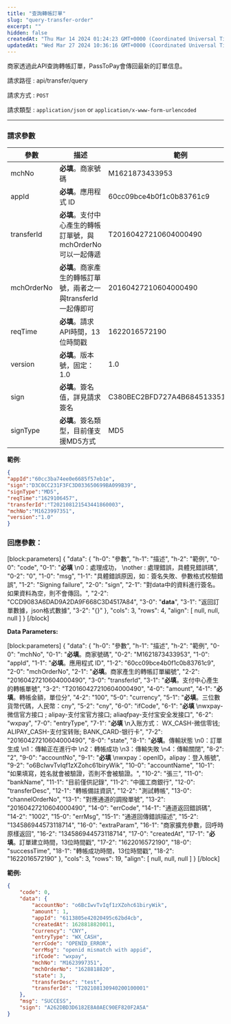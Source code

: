 ```yaml
---
title: "查詢轉帳訂單"
slug: "query-transfer-order"
excerpt: ""
hidden: false
createdAt: "Thu Mar 14 2024 01:24:23 GMT+0000 (Coordinated Universal Time)"
updatedAt: "Wed Mar 27 2024 10:36:16 GMT+0000 (Coordinated Universal Time)"
---
```

商家透過此API查詢轉帳訂單，PassToPay會傳回最新的訂單信息。

請求路徑 : api/transfer/query

請求方式 : `POST`

請求類型 : `application/json` or `application/x-www-form-urlencoded`

***

### 請求參數

| 參數         | 描述                                     | 範例                               |
| ---------- | -------------------------------------- | -------------------------------- |
| mchNo      | **必填**。商家號碼                            | M1621873433953                   |
| appId      | **必填**。應用程式 ID                         | 60cc09bce4b0f1c0b83761c9         |
| transferId | **必填**。支付中心產生的轉帳訂單號，與mchOrderNo可以一起傳遞  | T20160427210604000490            |
| mchOrderNo | **必填**。商家產生的轉帳訂單號，兩者之一與transferId一起傳即可 | 20160427210604000490             |
| reqTime    | **必填**。請求API時間，13位時間戳                  | 1622016572190                    |
| version    | **必填**。版本號，固定：1.0                      | 1.0                              |
| sign       | **必填**。簽名值，詳見請求簽名                      | C380BEC2BFD727A4B6845133519F3AD6 |
| signType   | **必填**。簽名類型，目前僅支援MD5方式                 | MD5                              |

**範例**:

```json
{
"appId":"60cc3ba74ee0e6685f57eb1e",
"sign":"D3C0CC231F3FC3D033650699BA099B39",
"signType":"MD5",
"reqTime":"1629106457",
"transferId":"T202108121543441860003",
"mchNo":"M1623997351",
"version":"1.0"
}
```

### 回應參數：

[block:parameters]
{
  "data": {
    "h-0": "參數",
    "h-1": "描述",
    "h-2": "範例",
    "0-0": "code",
    "0-1": "**必填**  \n0：處理成功，  \nother : 處理錯誤，具體見錯誤碼",
    "0-2": "0",
    "1-0": "msg",
    "1-1": "具體錯誤原因，如：簽名失敗、參數格式校驗錯誤",
    "1-2": "Signing failure",
    "2-0": "sign",
    "2-1": "對data中的資料進行簽名。如果資料為空，則不會傳回。",
    "2-2": "CCD9083A6DAD9A2DA9F668C3D4517A84",
    "3-0": "**data**",
    "3-1": "返回訂單數據，json格式數據",
    "3-2": "{}"
  },
  "cols": 3,
  "rows": 4,
  "align": [
    null,
    null,
    null
  ]
}
[/block]


**Data Parameters:**

[block:parameters]
{
  "data": {
    "h-0": "參數",
    "h-1": "描述",
    "h-2": "範例",
    "0-0": "mchNo",
    "0-1": "**必填**。商家號碼",
    "0-2": "M1621873433953",
    "1-0": "appId",
    "1-1": "**必填**。應用程式 ID",
    "1-2": "60cc09bce4b0f1c0b83761c9",
    "2-0": "mchOrderNo",
    "2-1": "**必填**。商家產生的轉帳訂單編號",
    "2-2": "20160427210604000490",
    "3-0": "transferId",
    "3-1": "**必填**。支付中心產生的轉帳單號",
    "3-2": "T20160427210604000490",
    "4-0": "amount",
    "4-1": "**必填**。轉帳金額，單位分",
    "4-2": "100",
    "5-0": "currency",
    "5-1": "**必填**。三位數貨幣代碼，人民幣：cny",
    "5-2": "cny",
    "6-0": "ifCode",
    "6-1": "**必填**  \nwxpay-微信官方接口 ; alipay-支付宝官方接口; aliaqfpay-支付宝安全发接口",
    "6-2": "wxpay",
    "7-0": "entryType",
    "7-1": "**必填**  \n入账方式： WX_CASH-微信零钱; ALIPAY_CASH-支付宝转账; BANK_CARD-银行卡",
    "7-2": "20160427210604000490",
    "8-0": "state",
    "8-1": "**必填**。傳輸狀態  \n0：訂單生成  \n1：傳輸正在進行中  \n2：轉帳成功  \n3：傳輸失敗  \n4：傳輸關閉",
    "8-2": "2",
    "9-0": "accountNo",
    "9-1": "**必填**  \nwxpay：openID，alipay：登入帳號",
    "9-2": "o6BcIwvTvIqf1zXZohc61biryWik",
    "10-0": "accountName",
    "10-1": "如果填寫，姓名就會被驗證，否則不會被驗證。",
    "10-2": "張三",
    "11-0": "bankName",
    "11-1": "目前僅供記錄",
    "11-2": "中國工商銀行",
    "12-0": "transferDesc",
    "12-1": "轉帳備註資訊",
    "12-2": "測試轉帳",
    "13-0": "channelOrderNo",
    "13-1": "對應通道的調撥單號",
    "13-2": "20160427210604000490",
    "14-0": "errCode",
    "14-1": "通道返回錯誤碼",
    "14-2": "1002",
    "15-0": "errMsg",
    "15-1": "通道回傳錯誤描述",
    "15-2": "134586944573118714",
    "16-0": "extraParam",
    "16-1": "商家擴充參數，回呼時原樣返回",
    "16-2": "134586944573118714",
    "17-0": "createdAt",
    "17-1": "**必填**。訂單建立時間，13位時間戳",
    "17-2": "1622016572190",
    "18-0": "successTime",
    "18-1": "轉帳成功時間，13位時間戳",
    "18-2": "1622016572190"
  },
  "cols": 3,
  "rows": 19,
  "align": [
    null,
    null,
    null
  ]
}
[/block]


**範例:**

```json
{
    "code": 0,
    "data": {
        "accountNo": "o6BcIwvTvIqf1zXZohc61biryWik",
        "amount": 1,
        "appId": "6113805e42020495c62bd4cb",
        "createdAt": 1628818820011,
        "currency": "CNY",
        "entryType": "WX_CASH",
        "errCode": "OPENID_ERROR",
        "errMsg": "openid mismatch with appid",
        "ifCode": "wxpay",
        "mchNo": "M1623997351",
        "mchOrderNo": "1628818820",
        "state": 3,
        "transferDesc": "test",
        "transferId": "T202108130940200100001"
    },
    "msg": "SUCCESS",
    "sign": "A262DBD3D6182E8A0AEC90EF820F2A5A"
}
```
